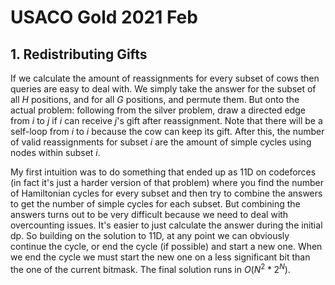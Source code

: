 # USACO Gold 2021 Feb

## 1. Redistributing Gifts
If we calculate the amount of reassignments for every subset of cows then queries are easy to deal with. We simply take the answer for the subset of all $H$ positions, and for all $G$ positions, and permute them. But onto the actual problem: following from the silver problem, draw a directed edge from $i$ to $j$ if $i$ can receive $j$'s gift after reassignment. Note that there will be a self-loop from $i$ to $i$ because the cow can keep its gift. After this, the number of valid reassignments for subset $i$ are the amount of simple cycles using nodes within subset $i$. 

My first intuition was to do something that ended up as 11D on codeforces (in fact it's just a harder version of that problem) where you find the number of Hamiltonian cycles for every subset and then try to combine the answers to get the number of simple cycles for each subset. But combining the answers turns out to be very difficult because we need to deal with overcounting issues. It's easier to just calculate the answer during the initial dp. So building on the solution to 11D, at any point we can obviously continue the cycle, or end the cycle (if possible) and start a new one. When we end the cycle we must start the new one on a less significant bit than the one of the current bitmask. The final solution runs in $O(N^2*2^N)$.